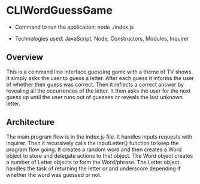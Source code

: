 # CLIWordGuessGame

* Command to run the application: node ./index.js

* Technologies used: JavaScript, Node, Constructors, Modules, Inquirer

## Overview
 
This is a command line interface guessing game with a theme of TV shows. It simply asks the user to guess a letter. After each guess it informs the user of whether their guess was correct. Then it reflects a correct answer by revealing all the occurrences of the letter. It then asks the user for the next guess up until the user runs out of guesses or reveals the last unknown letter.

## Architecture

The main program flow is in the index.js file. It handles inputs requests with inquirer. Then it recursively calls the inputLetter() function to keep the program flow going. It creates a random word and then creates a Word object to store and delegate actions to that object. The Word object creates a number of Letter objects to form the Word/phrase. The Letter object handles the task of returning the letter or and underscore depending if whether the word was guessed or not.
